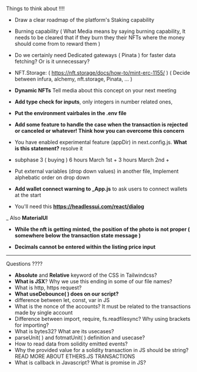 Things to think about !!!! 

- Draw a clear roadmap of the platform's Staking capability

- Burning capability ( What Media means by saying burning capability, It needs to be cleared that if they burn they their NFTs where the money should come from to reward them )

- Do we certainly need Dedicated gateways ( Pinata ) for faster data fetching? Or is it unnecessary?

- NFT.Storage: ( https://nft.storage/docs/how-to/mint-erc-1155/ ) ( Decide between infura, alchemy, nft.storage, Pinata, ... )

- **Dynamic NFTs** Tell media about this concept on your next meeting

- **Add type check for inputs**, only integers in number related ones,

- **Put the environment vairbales in the .env file**

- **Add some feature to handle the case when the transaction is rejected or canceled or whatever! Think how you can overcome this concern**

- You have enabled experimental feature (appDir) in next.config.js. **What is this statement?** resolve it

- subphase 3 ( buying ) 6 hours March 1st + 3 hours March 2nd + 

- Put external variables (drop down values) in another file, Implement alphebatic order on drop down

- **Add wallet connect warning to _App.js** to ask users to connect wallets at the start

- You'll need this **https://headlessui.com/react/dialog**

_ Also **MaterialUI**

- **While the nft is getting minted, the position of the photo is not proper ( somewhere below the transaction state message )**

- **Decimals cannot be entered within the listing price input**

************************************************

Questions ???? 

- **Absolute** and **Relative** keyword of the CSS in Tailwindcss?
- **What is JSX**? Why we use this ending in some of our file names?
- What is http, https request?
- **What useDebounce( ) does on our script?**
- difference between let, const, var in JS
- What is the nonce of the accounts? It must be related to the transactions made by single account
- Difference between import, require, fs.readfilesync? Why using brackets for importing?
- What is bytes32? What are its usecases?
- parseUnit( ) and fotmatUnit( ) definition and usecase?
- How to read data from solidity emitted events?
- Why the provided value for a solidity transaction in JS should be string? READ MORE ABOUT ETHERS.JS TRANSACTIONS
- What is callback in Javascript? What is promise in JS?
